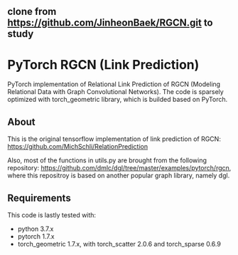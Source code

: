 clone from https://github.com/JinheonBaek/RGCN.git to study 
----------------------

# PyTorch RGCN (Link Prediction)

PyTorch implementation of Relational Link Prediction of RGCN (Modeling Relational Data with Graph Convolutional Networks). The code is sparsely optimized with torch_geometric library, which is builded based on PyTorch.

## About

This is the original tensorflow implementation of link prediction of RGCN:
https://github.com/MichSchli/RelationPrediction

Also, most of the functions in utils.py are brought from the following repository:
https://github.com/dmlc/dgl/tree/master/examples/pytorch/rgcn,
where this repositroy is based on another popular graph library, namely dgl.


## Requirements
This code is lastly tested with:
* python 3.7.x
* pytorch 1.7.x
* torch_geometric 1.7.x, with torch_scatter 2.0.6 and torch_sparse 0.6.9
